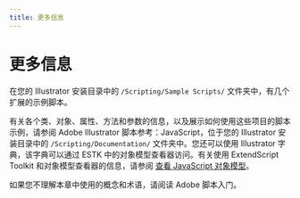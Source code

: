 ```yaml
---
title: 更多信息
---
```

# 更多信息

在您的 Illustrator 安装目录中的 `/Scripting/Sample Scripts/` 文件夹中，有几个扩展的示例脚本。

有关各个类、对象、属性、方法和参数的信息，以及展示如何使用这些项目的脚本示例，请参阅 Adobe Illustrator 脚本参考：JavaScript，位于您的 Illustrator 安装目录中的 `/Scripting/Documentation/` 文件夹中。您还可以使用 Illustrator 字典，该字典可以通过 ESTK 中的对象模型查看器访问。有关使用 ExtendScript Toolkit 和对象模型查看器的信息，请参阅 [查看 JavaScript 对象模型](../../introduction/viewingTheObjectModel#viewing-the-javascript-object-model)。

如果您不理解本章中使用的概念和术语，请阅读 Adobe 脚本入门。